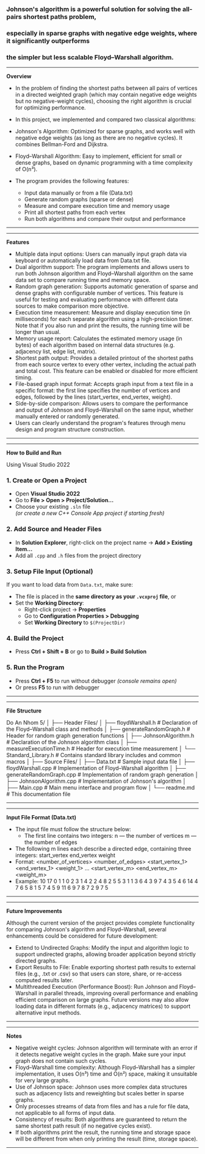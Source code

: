 ﻿### Johnson's algorithm is a powerful solution for solving the all-pairs shortest paths problem, 
### especially in sparse graphs with negative edge weights, where it significantly outperforms 
### the simpler but less scalable Floyd–Warshall algorithm.

----------------------------
**Overview** 

- In the problem of finding the shortest paths between all pairs of vertices in a directed weighted graph (which may contain negative edge weights but no negative-weight cycles), choosing the right algorithm is crucial for optimizing performance.
- In this project, we implemented and compared two classical algorithms:

- Johnson's Algorithm: Optimized for sparse graphs, and works well with negative edge weights (as long as there are no negative cycles). It combines Bellman-Ford and Dijkstra.
- Floyd–Warshall Algorithm: Easy to implement, efficient for small or dense graphs, based on dynamic programming with a time complexity of O(n³).

- The program provides the following features:
   + Input data manually or from a file (Data.txt)
   + Generate random graphs (sparse or dense)
   + Measure and compare execution time and memory usage
   + Print all shortest paths from each vertex
   + Run both algorithms and compare their output and performance

----------------------------

----------------------------
**Features** 

- Multiple data input options: Users can manually input graph data via keyboard or automatically load data from Data.txt file.
- Dual algorithm support: The program implements and allows users to run both Johnson algorithm and Floyd–Warshall algorithm on the same data set to compare running time and memory space.
- Random graph generation: Supports automatic generation of sparse and dense graphs with configurable number of vertices. This feature is useful for testing and evaluating performance with different data sources to make comparison more objective.
- Execution time measurement: Measure and display execution time (in milliseconds) for each separate algorithm using a high-precision timer. Note that if you also run and print the results, the running time will be longer than usual.
- Memory usage report: Calculates the estimated memory usage (in bytes) of each algorithm based on internal data structures (e.g. adjacency list, edge list, matrix).
- Shortest path output: Provides a detailed printout of the shortest paths from each source vertex to every other vertex, including the actual path and total cost. This feature can be enabled or disabled for more efficient timing.
- File-based graph input format: Accepts graph input from a text file in a specific format: the first line specifies the number of vertices and edges, followed by the lines (start_vertex, end_vertex, weight).
- Side-by-side comparison: Allows users to compare the performance and output of Johnson and Floyd–Warshall on the same input, whether manually entered or randomly generated.
- Users can clearly understand the program's features through menu design and program structure construction.

---------------------------

--------------------------------------------------
**How to Build and Run** 

Using Visual Studio 2022
### 1. Create or Open a Project
- Open **Visual Studio 2022**
- Go to **File > Open > Project/Solution...**
- Choose your existing `.sln` file  
  *(or create a new C++ Console App project if starting fresh)*

### 2. Add Source and Header Files
- In **Solution Explorer**, right-click on the project name → **Add > Existing Item...**
- Add all `.cpp` and `.h` files from the project directory

### 3. Setup File Input (Optional)
If you want to load data from `Data.txt`, make sure:
- The file is placed in the **same directory as your `.vcxproj` file**, or
- Set the **Working Directory**:
  - Right-click project → **Properties**
  - Go to **Configuration Properties > Debugging**
  - Set **Working Directory** to `$(ProjectDir)`

### 4. Build the Project
- Press **Ctrl + Shift + B** or go to **Build > Build Solution**

### 5. Run the Program
- Press **Ctrl + F5** to run without debugger *(console remains open)*
- Or press **F5** to run with debugger

----------------------------

----------------------------
**File Structure** 

Do An Nhom 5/
│
├── Header Files/
│   ├── floydWarshall.h               # Declaration of the Floyd–Warshall class and methods
│   ├── generateRandomGraph.h         # Header for random graph generation functions
│   ├── JohnsonAlgorithm.h            # Declaration of the Johnson algorithm class
│   ├── measureExecutionTime.h        # Header for execution time measurement
│   └── Standard_Library.h            # Contains standard library includes and common macros
│
├── Source Files/
│   ├── Data.txt                      # Sample input data file
│   ├── floydWarshall.cpp             # Implementation of Floyd–Warshall algorithm
│   ├── generateRandomGraph.cpp       # Implementation of random graph generation
│   ├── JohnsonAlgorithm.cpp          # Implementation of Johnson's algorithm
│   ├── Main.cpp                      # Main menu interface and program flow
│   └── readme.md                     # This documentation file

---------------------------
---------------------------
**Input File Format (Data.txt)** 

- The input file must follow the structure below:
   + The first line contains two integers:
         n — the number of vertices
         m — the number of edges
- The following m lines each describe a directed edge, containing three integers: start_vertex end_vertex weight
- Format:
      <number_of_vertices> <number_of_edges>
      <start_vertex_1> <end_vertex_1> <weight_1>
      ...
      <start_vertex_m> <end_vertex_m> <weight_m>
- Example: 
			10 17
			0 1 1
			0 2 3
			1 4 2
			2 4 8
			2 5 5
			3 1 1
			3 6 4
			3 9 7
			4 3 5
			4 6 14
			4 7 6
			5 8 1
			5 7 4
			5 9 11
			6 9 7
			8 7 2
			9 7 5

----------------------

----------------------------
**Future Improvements** 

Although the current version of the project provides complete functionality for comparing Johnson's algorithm and Floyd–Warshall, several enhancements could be considered for future development:
- Extend to Undirected Graphs: Modify the input and algorithm logic to support undirected graphs, allowing broader application beyond strictly directed graphs.
- Export Results to File: Enable exporting shortest path results to external files (e.g., .txt or .csv) so that users can store, share, or re-access computed results later.
- Multithreaded Execution (Performance Boost): Run Johnson and Floyd–Warshall in parallel threads, improving overall performance and enabling efficient comparison on large graphs. Future versions may also allow loading data in different formats (e.g., adjacency matrices) to support alternative input methods.

----------------------------

----------------------------
**Notes** 

- Negative weight cycles: Johnson algorithm will terminate with an error if it detects negative weight cycles in the graph. Make sure your input graph does not contain such cycles.
- Floyd–Warshall time complexity: Although Floyd–Warshall has a simpler implementation, it uses O(n³) time and O(n²) space, making it unsuitable for very large graphs.
- Use of Johnson space: Johnson uses more complex data structures such as adjacency lists and reweighting but scales better in sparse graphs.
- Only processes streams of data from files and has a rule for file data, not applicable to all forms of input data.
- Consistency of results: Both algorithms are guaranteed to return the same shortest path result (if no negative cycles exist).
- If both algorithms print the result, the running time and storage space will be different from when only printing the result (time, storage space).

---------------------
